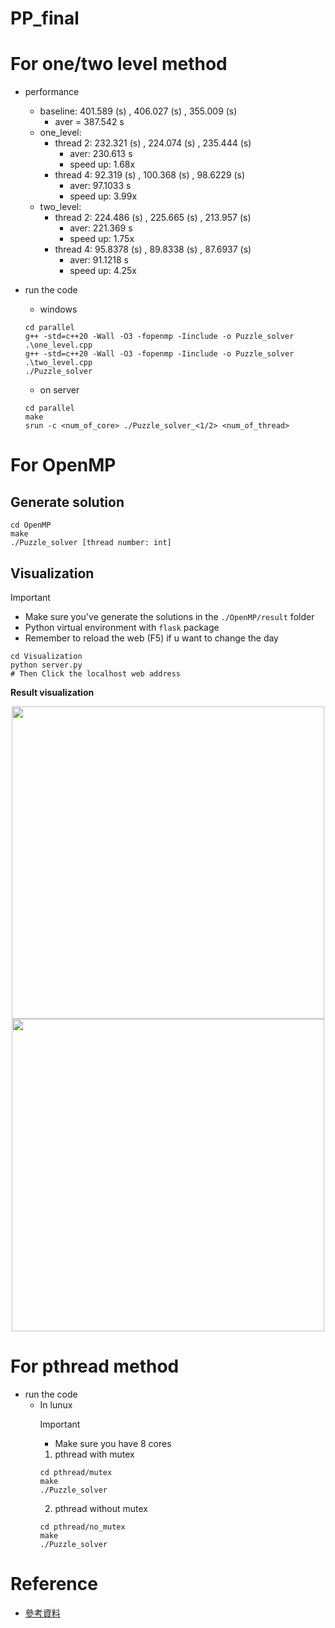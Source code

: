 # PP_final
# For one/two level method


- performance
    - baseline: 401.589 (s) , 406.027 (s) , 355.009 (s)
        - aver = 387.542 s
    - one_level:
        - thread 2: 232.321 (s) , 224.074 (s) , 235.444 (s)
            - aver: 230.613 s
            - speed up: 1.68x
        - thread 4: 92.319 (s) , 100.368 (s) , 98.6229 (s)
            - aver: 97.1033 s
            - speed up: 3.99x
    - two_level:
        - thread 2: 224.486 (s) , 225.665 (s) , 213.957 (s)
            - aver: 221.369 s
            - speed up: 1.75x
        - thread 4: 95.8378 (s) , 89.8338 (s) , 87.6937 (s)
            - aver: 91.1218 s
            - speed up: 4.25x

- run the code
    -  windows
    ```
    cd parallel
    g++ -std=c++20 -Wall -O3 -fopenmp -Iinclude -o Puzzle_solver .\one_level.cpp
    g++ -std=c++20 -Wall -O3 -fopenmp -Iinclude -o Puzzle_solver .\two_level.cpp
    ./Puzzle_solver
    ```
    - on server
    ```
    cd parallel
    make
    srun -c <num_of_core> ./Puzzle_solver_<1/2> <num_of_thread>
    ```


# For OpenMP

## Generate solution 
```
cd OpenMP
make
./Puzzle_solver [thread number: int]
```
## Visualization
> [!IMPORTANT]
> * Make sure you've generate the solutions in the `./OpenMP/result` folder
> * Python virtual environment with `flask` package
> * Remember to reload the web (F5) if u want to change the day

```
cd Visualization
python server.py
# Then Click the localhost web address 
```

**Result visualization**

<center class="half">
    <img src="https://github.com/user-attachments/assets/f426dfec-c59f-4f06-bc43-c0aa3342cbc7" width="500"/><img src="https://github.com/user-attachments/assets/bd73a0a4-3e31-4180-ba29-69a9bd6b7f41" width="500"/>
</center>


# For pthread method
- run the code
  - In lunux
    > [!IMPORTANT]
    > * Make sure you have 8 cores
    1. pthread with mutex
    ```
    cd pthread/mutex
    make
    ./Puzzle_solver
    ```
    2. pthread without mutex
    ```
    cd pthread/no_mutex
    make
    ./Puzzle_solver
    ```

# Reference
- [參考資料](https://github.com/ibmibmibm/a-puzzle-a-day/tree/main)